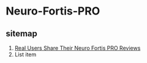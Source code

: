 # Neuro-Fortis-PRO

## sitemap

 1. [Real Users Share Their Neuro Fortis PRO Reviews](https://github.com/samytores/Neuro-Fortis-PRO/blob/38565d7f03ad0c707ad4ea545be456b7e5640379/Real%20Users%20Share%20Their%20Neuro%20Fortis%20PRO%20Reviews.md)
 2. List item
